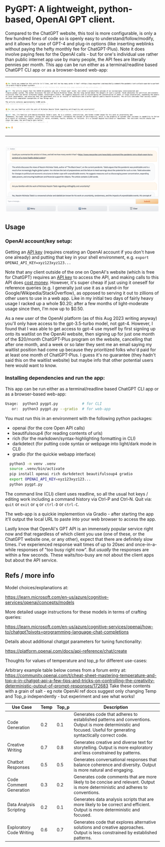 # PyGPT: A lightweight, python-based, OpenAI GPT client.

Compared to the ChatGPT website, this tool is more configurable, is only a few
hundred lines of code so is openly easy to understand/follow/modify, and it
allows for use of GPT-4 and plug-in options (like inserting weblinks without
paying the hefty monthly fee for ChatGPT-Plus).  Note it does involve paying
fees for the OpenAI calls - but for one's individual use rather than public
internet app use by many people, the API fees are literally pennies per month.
This app can be run either as a terminal/readline based ChatGPT CLI app or as a
browser-based web-app:

------
![screenshot](pygpt_cli_screenshot.png "PyGPT CLI Screenshot")

------

![screenshot](pygpt_webapp_screenshot.png "PyGPT WebApp Screenshot")
------


## Usage

### OpenAI account/key setup:

Getting an [API key](https://platform.openai.com/account/api-keys) (requires
creating an OpenAI account if you don't have one already) and putting that key
in your shell environment, e.g. `export OPENAI_API_KEY=xyz123xyz123...`

Note that any client outside of the one on OpenAI's website (which is free
for ChatGPT) requires an [API key](https://platform.openai.com/account/api-keys)
to access the API, and making calls to this API does 
[cost money](https://openai.com/pricing#language-models).
However, it's super cheap if just using it oneself for reference queries (e.g.
I generally just use it as a stand-in for Google/Wikipedia/StackOverflow),
as opposed to serving it out to zillions of other users to use in a web app.
Like in my initial two days of fairly heavy usage I racked up a whole $0.20;
after a few months of light-moderate usage since then, I'm now up to $0.50.

As a new user of the OpenAI platform (as of this Aug 2023 writing anyway)
you'll only have access to the gpt-3.5-turbo model, not gpt-4.  However, I
found that I was able to get access to gpt-4 use myself by first signiing up
onto its waitlist on the OpenAI website, then signing up for just one month
of the $20/month ChatGPT-Plus program on the website, cancelling that after one
month, and a week or so later they sent me an email saying my waitlist position
had come up because they prioritized folks who'd paid for at least one month of
ChatGPT-Plus.  I guess it's no guarantee (they hadn't said this on the waitlist
website) but maybe info that other potential users here would want to know.

### Installing dependencies and run the app:

This app can be run either as a terminal/readline based ChatGPT CLI app or as a
browser-based web-app:

```bash
Usage:  python3 pygpt.py           # for CLI
   or:  python3 pygpt.py --gradio  # for web-app
```

You must run this in an environment with the following python packages:
  * openai (for the core Open API calls)
  * beautifulsoup4 (for reading contents of urls)
  * rich (for the markdown/syntax-highlighting formatting in CLI)
  * darkdetect (for putting code syntax or webpage into light/dark mode in CLI)
  * gradio (for the quickie webapp interface)

```bash
  python3 -m venv .venv
  source .venv/bin/activate
  pip install openai rich darkdetect beautifulsoup4 gradio
  export OPENAI_API_KEY=xyz123xyz123...
  python pygpt.py
```

The command line (CLI) client uses readline, so all the usual hot keys /
editing work including a command history via Ctrl-P and Ctrl-N.  Quit via:
`quit` or `exit` or `q` or `ctrl-D` or `ctrl-C`.

The web-app is a quickie implemention via Gradio - after starting the app
it'll output the local URL to paste into your web browser to access the app.

Lastly know that OpenAI's GPT API is an immensely popular service right now and
that regardless of which client you use (one of these, or the ChatGPT website
one, or any other), expect that there are definitely slow times.  I've
experienced response wait times of up to 20sec and once-in-a-while responses
of "too busy right now".  But *usually* the responses are within a few seconds.
These waits/too-busy are not about the client apps but about the API service.


## Refs / more info

Model choices/explanations at:

  https://learn.microsoft.com/en-us/azure/cognitive-services/openai/concepts/models

More detailed usage instructions for these models in terms of crafting queries:

  https://learn.microsoft.com/en-us/azure/cognitive-services/openai/how-to/chatgpt?pivots=programming-language-chat-completions

Details about additional chatgpt parameters for tuning functionality:

  https://platform.openai.com/docs/api-reference/chat/create

Thoughts for values of temperature and top_p for different use-cases:

  Arbitrary example table below comes from a forum entry at:
  https://community.openai.com/t/cheat-sheet-mastering-temperature-and-top-p-in-chatgpt-api-a-few-tips-and-tricks-on-controlling-the-creativity-deterministic-output-of-prompt-responses/172683
  Take these contents with a grain of salt - eg note OpenAI ref docs suggest
  only changing Temp and Top_p independently - but experiment and see what works!

  Use Case                 | Temp |  Top_p |  Description
  ------------------------ | ---- |  ----- |  ------------------------------------
  Code Generation          |  0.2 |  0.1   |  Generates code that adheres to established patterns and conventions. Output is more deterministic and focused. Useful for generating syntactically correct code.
  Creative Writing         |  0.7 |  0.8   |  Generates creative and diverse text for storytelling. Output is more exploratory and less constrained by patterns.
  Chatbot Responses        |  0.5 |  0.5   |  Generates conversational responses that balance coherence and diversity. Output is more natural and engaging.
  Code Comment Generation  |  0.3 |  0.2   |  Generates code comments that are more likely to be concise and relevant. Output is more deterministic and adheres to conventions.
  Data Analysis Scripting  |  0.2 |  0.1   |  Generates data analysis scripts that are more likely to be correct and efficient. Output is more deterministic and focused.
  Exploratory Code Writing |  0.6 |  0.7   |  Generates code that explores alternative solutions and creative approaches. Output is less constrained by established patterns.



